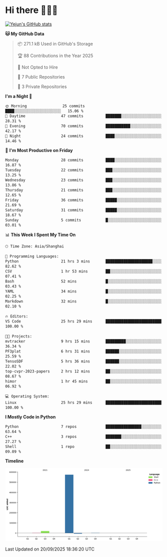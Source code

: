 # Hi there 👋👋👋


<!-- <img height="195px" src="https://github-readme-stats.vercel.app/api?username=yejun688&count_private=true&show_icons=true&hide_rank=true&title_color=0969da&bg_color=ffffff00&text_color=57606a&disable_animations=true"><img height="195px" src="https://github-readme-stats.vercel.app/api/top-langs?username=yejun688&layout=compact&title_color=0969da&bg_color=ffffff00&text_color=57606a"> -->

[![Yejun's GitHub stats](https://github-readme-stats.vercel.app/api?username=yejun688)](https://github.com/yejun688/github-readme-stats)

<!---
yejun688/yejun688 is a ✨ special ✨ repository because its `README.md` (this file) appears on your GitHub profile.
You can click the Preview link to take a look at your changes.
--->

<!--START_SECTION:waka-->
**🐱 My GitHub Data** 

> 📦 271.1 kB Used in GitHub's Storage 
 > 
> 🏆 88 Contributions in the Year 2025
 > 
> 🚫 Not Opted to Hire
 > 
> 📜 7 Public Repositories 
 > 
> 🔑 3 Private Repositories 
 > 
**I'm a Night 🦉** 

```text
🌞 Morning                25 commits          ████░░░░░░░░░░░░░░░░░░░░░   15.06 % 
🌆 Daytime                47 commits          ███████░░░░░░░░░░░░░░░░░░   28.31 % 
🌃 Evening                70 commits          ███████████░░░░░░░░░░░░░░   42.17 % 
🌙 Night                  24 commits          ████░░░░░░░░░░░░░░░░░░░░░   14.46 % 
```
📅 **I'm Most Productive on Friday** 

```text
Monday                   28 commits          ████░░░░░░░░░░░░░░░░░░░░░   16.87 % 
Tuesday                  22 commits          ███░░░░░░░░░░░░░░░░░░░░░░   13.25 % 
Wednesday                23 commits          ███░░░░░░░░░░░░░░░░░░░░░░   13.86 % 
Thursday                 21 commits          ███░░░░░░░░░░░░░░░░░░░░░░   12.65 % 
Friday                   36 commits          █████░░░░░░░░░░░░░░░░░░░░   21.69 % 
Saturday                 31 commits          █████░░░░░░░░░░░░░░░░░░░░   18.67 % 
Sunday                   5 commits           █░░░░░░░░░░░░░░░░░░░░░░░░   03.01 % 
```


📊 **This Week I Spent My Time On** 

```text
🕑︎ Time Zone: Asia/Shanghai

💬 Programming Languages: 
Python                   21 hrs 3 mins       █████████████████████░░░░   82.62 % 
CSV                      1 hr 53 mins        ██░░░░░░░░░░░░░░░░░░░░░░░   07.41 % 
Bash                     52 mins             █░░░░░░░░░░░░░░░░░░░░░░░░   03.43 % 
YAML                     34 mins             █░░░░░░░░░░░░░░░░░░░░░░░░   02.25 % 
Markdown                 32 mins             █░░░░░░░░░░░░░░░░░░░░░░░░   02.10 % 

🔥 Editors: 
VS Code                  25 hrs 29 mins      █████████████████████████   100.00 % 

🐱‍💻 Projects: 
mvtracker                9 hrs 15 mins       █████████░░░░░░░░░░░░░░░░   36.34 % 
PF3plat                  6 hrs 31 mins       ██████░░░░░░░░░░░░░░░░░░░   25.59 % 
TensoSDF                 5 hrs 36 mins       ██████░░░░░░░░░░░░░░░░░░░   22.02 % 
top-cvpr-2023-papers     2 hrs 12 mins       ██░░░░░░░░░░░░░░░░░░░░░░░   08.67 % 
himor                    1 hr 45 mins        ██░░░░░░░░░░░░░░░░░░░░░░░   06.92 % 

💻 Operating System: 
Linux                    25 hrs 29 mins      █████████████████████████   100.00 % 
```

**I Mostly Code in Python** 

```text
Python                   7 repos             ████████████████░░░░░░░░░   63.64 % 
C++                      3 repos             ███████░░░░░░░░░░░░░░░░░░   27.27 % 
Shell                    1 repo              ██░░░░░░░░░░░░░░░░░░░░░░░   09.09 % 
```



**Timeline**

![Lines of Code chart](https://raw.githubusercontent.com/yejun688/yejun688/main/assets/bar_graph.png)


 Last Updated on 20/09/2025 18:36:20 UTC
<!--END_SECTION:waka-->
